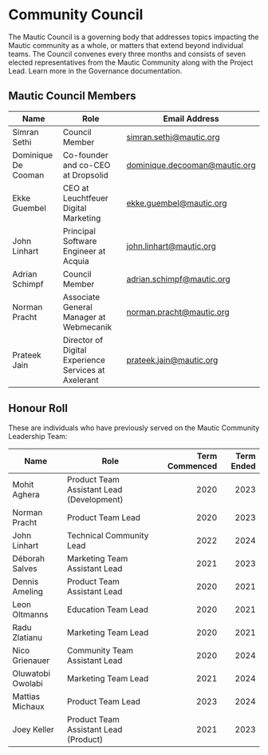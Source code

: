 # Community Council

The Mautic Council is a governing body that addresses topics impacting the Mautic community as a whole, or matters that extend beyond individual teams. The Council convenes every three months and consists of seven elected representatives from the Mautic Community along with the Project Lead. Learn more in the Governance documentation.

## Mautic Council Members

| Name | Role | Email Address |
|---|---|---|
| Simran Sethi | Council Member | simran.sethi@mautic.org |
| Dominique De Cooman | Co-founder and co-CEO at Dropsolid | dominique.decooman@mautic.org |
| Ekke Guembel | CEO at Leuchtfeuer Digital Marketing | ekke.guembel@mautic.org |
| John Linhart | Principal Software Engineer at Acquia | john.linhart@mautic.org |
| Adrian Schimpf | Council Member | adrian.schimpf@mautic.org |
| Norman Pracht | Associate General Manager at Webmecanik | norman.pracht@mautic.org |
| Prateek Jain | Director of Digital Experience Services at Axelerant | prateek.jain@mautic.org |

## Honour Roll

These are individuals who have previously served on the Mautic Community Leadership Team:

| Name | Role | Term Commenced | Term Ended |
|---|---|---:|---:|
| Mohit Aghera | Product Team Assistant Lead (Development) | 2020 | 2023 |
| Norman Pracht | Product Team Lead | 2020 | 2023 |
| John Linhart | Technical Community Lead | 2022 | 2024 |
| Déborah Salves | Marketing Team Assistant Lead | 2021 | 2023 |
| Dennis Ameling | Product Team Assistant Lead | 2020 | 2021 |
| Leon Oltmanns | Education Team Lead | 2020 | 2021 |
| Radu Zlatianu | Marketing Team Lead | 2020 | 2021 |
| Nico Grienauer | Community Team Assistant Lead | 2020 | 2024 |
| Oluwatobi Owolabi | Marketing Team Lead | 2021 | 2024 |
| Mattias Michaux | Product Team Lead | 2023 | 2024 |
| Joey Keller | Product Team Assistant Lead (Product) | 2021 | 2023 |
